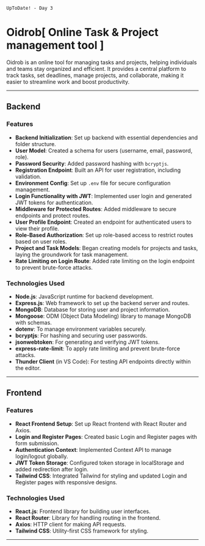 `UpToDate! - Day 3`

# Oidrob[ Online Task & Project management tool ]

Oidrob is an online tool for managing tasks and projects, helping individuals and teams stay organized and efficient. It provides a central platform to track tasks, set deadlines, manage projects, and collaborate, making it easier to streamline work and boost productivity.

---

## Backend

### **Features**

- **Backend Initialization**: Set up backend with essential dependencies and folder structure.
- **User Model**: Created a schema for users (username, email, password, role).
- **Password Security**: Added password hashing with `bcryptjs`.
- **Registration Endpoint**: Built an API for user registration, including validation.
- **Environment Config**: Set up `.env` file for secure configuration management.
- **Login Functionality with JWT**: Implemented user login and generated JWT tokens for authentication.
- **Middleware for Protected Routes**: Added middleware to secure endpoints and protect routes.
- **User Profile Endpoint**: Created an endpoint for authenticated users to view their profile.
- **Role-Based Authorization**: Set up role-based access to restrict routes based on user roles.
- **Project and Task Models**: Began creating models for projects and tasks, laying the groundwork for task management.
- **Rate Limiting on Login Route**: Added rate limiting on the login endpoint to prevent brute-force attacks.

### **Technologies Used**

- **Node.js**: JavaScript runtime for backend development.
- **Express.js**: Web framework to set up the backend server and routes.
- **MongoDB**: Database for storing user and project information.
- **Mongoose**: ODM (Object Data Modeling) library to manage MongoDB with schemas.
- **dotenv**: To manage environment variables securely.
- **bcryptjs**: For hashing and securing user passwords.
- **jsonwebtoken**: For generating and verifying JWT tokens.
- **express-rate-limit**: To apply rate limiting and prevent brute-force attacks.
- **Thunder Client** (in VS Code): For testing API endpoints directly within the editor.

---

## Frontend

### **Features**

- **React Frontend Setup**: Set up React frontend with React Router and Axios.
- **Login and Register Pages**: Created basic Login and Register pages with form submission.
- **Authentication Context**: Implemented Context API to manage login/logout globally.
- **JWT Token Storage**: Configured token storage in localStorage and added redirection after login.
- **Tailwind CSS**: Integrated Tailwind for styling and updated Login and Register pages with responsive designs.  

### **Technologies Used**

- **React.js**: Frontend library for building user interfaces.
- **React Router**: Library for handling routing in the frontend.
- **Axios**: HTTP client for making API requests.
- **Tailwind CSS**: Utility-first CSS framework for styling.

---